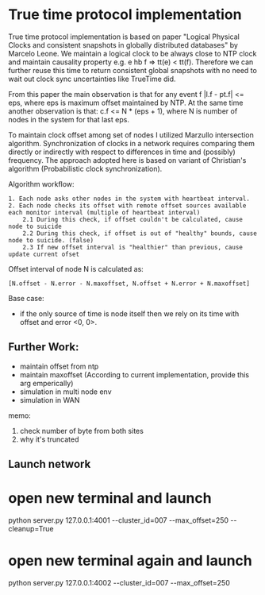 # True time protocol implementation

True time protocol implementation is based on paper "Logical Physical Clocks
and consistent snapshots in globally distributed databases" by Marcelo Leone.
We maintain a logical clock to be always close to NTP clock and maintain
causality property e.g. e hb f => tt(e) < tt(f). Therefore we can further
reuse this time to return consistent global snapshots with no need to wait out
clock sync uncertainties like TrueTime did.

From this paper the main observation is that for any event f
|l.f - pt.f| <= eps, where eps is maximum offset maintained by NTP. At the same
time another observation is that: c.f <= N * (eps + 1), where N is number of nodes in the system for that last eps.

To maintain clock offset among set of nodes I utilized Marzullo intersection algorithm. Synchronization of clocks in a network requires comparing them directly or indirectly with respect to differences in time and (possibly) frequency. The approach adopted here is based on variant of Christian's algorithm (Probabilistic clock synchronization).

Algorithm workflow:

    1. Each node asks other nodes in the system with heartbeat interval.
    2. Each node checks its offset with remote offset sources available each monitor interval (multiple of heartbeat interval)
        2.1 During this check, if offset couldn't be calculated, cause node to suicide
        2.2 During this check, if offset is out of "healthy" bounds, cause node to suicide. (false)
        2.3 If new offset interval is "healthier" than previous, cause update current ofset

Offset interval of node N is calculated as:

```[N.offset - N.error - N.maxoffset, N.offset + N.error + N.maxoffset]```

Base case:
- if the only source of time is node itself then we rely on its time with offset and error <0, 0>.



Further Work:
-------------

- maintain offset from ntp
- maintain maxoffset (According to current implementation, provide this arg emperically)
- simulation in multi node env
- simulation in WAN


memo:
1. check number of byte from both sites
2. why it's truncated


Launch network
--------------

# open new terminal and launch
python server.py 127.0.0.1:4001 --cluster_id=007 --max_offset=250 --cleanup=True

# open new terminal again and launch
 python server.py 127.0.0.1:4002 --cluster_id=007 --max_offset=250

